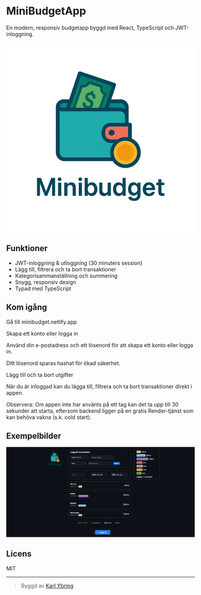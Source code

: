 # MiniBudgetApp

En modern, responsiv budgetapp byggd med React, TypeScript och JWT-inloggning.

![MiniBudgetApp Screenshot](public/MiniBudgetPNG.png)

## Funktioner
- JWT-inloggning & utloggning (30 minuters session)
- Lägg till, filtrera och ta bort transaktioner
- Kategorisammanställning och summering
- Snygg, responsiv design
- Typad med TypeScript

## Kom igång

Gå till minibudget.netlify.app

Skapa ett konto eller logga in

Använd din e-postadress och ett lösenord för att skapa ett konto eller logga in.

Ditt lösenord sparas hashat för ökad säkerhet.

Lägg till och ta bort utgifter

När du är inloggad kan du lägga till, filtrera och ta bort transaktioner direkt i appen.

Observera:
Om appen inte har använts på ett tag kan det ta upp till 30 sekunder att starta, eftersom backend ligger på en gratis Render-tjänst som kan behöva vakna (s.k. cold start).

## Exempelbilder

![Transaktionslista](public/demo.png)

## Licens
MIT

---

> Byggd av [Karl Ybring](https://github.com/KarlYbring)

